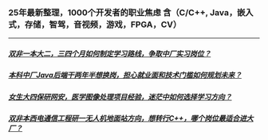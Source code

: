 ### 25年最新整理，1000个开发者的职业焦虑 含（C/C++, Java，嵌入式，存储，智驾，音视频，游戏，FPGA，CV）
--- 

##### [双非一本大二，三四个月如何制定学习路线，争取中厂实习岗位？](https://www.bilibili.com/video/BV1fWP1eZE76/?spm_id_from=333.337.search-card.all.click&vd_source=8982fc434289b5c9c5260a18e119f107)

##### [本科中厂Java后端干两年半想换岗，担心就业面和技术门槛如何规划未来？](https://www.bilibili.com/video/BV1fDNaedEAn/?spm_id_from=333.1387.upload.video_card.click&vd_source=8982fc434289b5c9c5260a18e119f107)

##### [女生大四保研网安，医学图像处理项目经验，迷茫中如何选择学习方向？](https://www.bilibili.com/video/BV1fSNae4E1d/?spm_id_from=333.1387.upload.video_card.click&vd_source=8982fc434289b5c9c5260a18e119f107)

##### [双非本西电通信工程研一无人机地面站方向，想转行C++，哪个岗位最适合进大厂？](https://www.bilibili.com/video/BV177Noe4EJi/?spm_id_from=333.1387.upload.video_card.click)

[]()

[]()

[]()

[]()

[]()

[]()

[]()

[]()

[]()

[]()

[]()

[]()

[]()

[]()

[]()

[]()

[]()

[]()

[]()

[]()

[]()

[]()

[]()

[]()

[]()

[]()

[]()

[]()

[]()

[]()

[]()

[]()

[]()

[]()

[]()

[]()

[]()

[]()

[]()

[]()

[]()

[]()

[]()

[]()

[]()

[]()

[]()

[]()

[]()

[]()

[]()

[]()

[]()

[]()

[]()

[]()

[]()

[]()

[]()

[]()

[]()

[]()

[]()

[]()

[]()

[]()

[]()

[]()

[]()

[]()

[]()

[]()

[]()

[]()

[]()

[]()

[]()

[]()

[]()

[]()

[]()

[]()

[]()

[]()

[]()

[]()

[]()

[]()

[]()

[]()

[]()

[]()

[]()

[]()

[]()

[]()

[]()

[]()

[]()

[]()

[]()

[]()

[]()

[]()

[]()

[]()

[]()

[]()

[]()

[]()

[]()

[]()

[]()

[]()

[]()

[]()

[]()

[]()

[]()

[]()

[]()

[]()

[]()

[]()

[]()

[]()

[]()

[]()

[]()

[]()

[]()

[]()

[]()

[]()

[]()

[]()

[]()

[]()

[]()

[]()

[]()

[]()

[]()

[]()

[]()

[]()

[]()

[]()

[]()

[]()

[]()

[]()

[]()

[]()

[]()

[]()

[]()

[]()

[]()

[]()

[]()

[]()

[]()

[]()

[]()

[]()

[]()

[]()

[]()

[]()

[]()

[]()

[]()

[]()

[]()

[]()

[]()

[]()

[]()

[]()

[]()

[]()

[]()

[]()

[]()

[]()

[]()

[]()

[]()

[]()

[]()

[]()

[]()

[]()

[]()

[]()

[]()

[]()

[]()

[]()

[]()

[]()

[]()

[]()

[]()

[]()

[]()

[]()

[]()

[]()

[]()

[]()

[]()

[]()

[]()

[]()

[]()

[]()

[]()

[]()

[]()

[]()

[]()

[]()

[]()

[]()

[]()

[]()

[]()

[]()

[]()

[]()

[]()

[]()

[]()

[]()

[]()

[]()

[]()

[]()

[]()

[]()

[]()

[]()

[]()

[]()

[]()

[]()

[]()

[]()

[]()

[]()

[]()

[]()

[]()

[]()

[]()

[]()

[]()

[]()

[]()

[]()

[]()

[]()

[]()

[]()

[]()

[]()

[]()

[]()

[]()

[]()

[]()

[]()

[]()

[]()

[]()

[]()

[]()

[]()

[]()

[]()

[]()

[]()

[]()

[]()

[]()

[]()

[]()

[]()

[]()

[]()

[]()

[]()

[]()

[]()

[]()

[]()

[]()

[]()

[]()

[]()

[]()

[]()

[]()

[]()

[]()

[]()

[]()

[]()

[]()

[]()

[]()

[]()

[]()

[]()

[]()

[]()

[]()

[]()

[]()

[]()

[]()

[]()

[]()

[]()

[]()

[]()

[]()

[]()

[]()

[]()

[]()

[]()

[]()

[]()

[]()

[]()

[]()

[]()

[]()

[]()

[]()

[]()

[]()

[]()

[]()

[]()

[]()

[]()

[]()

[]()

[]()

[]()

[]()

[]()

[]()

[]()

[]()

[]()

[]()

[]()

[]()

[]()

[]()

[]()

[]()

[]()

[]()

[]()

[]()

[]()

[]()

[]()

[]()

[]()

[]()

[]()

[]()

[]()

[]()

[]()

[]()

[]()

[]()

[]()

[]()

[]()

[]()

[]()

[]()

[]()

[]()

[]()

[]()

[]()

[]()

[]()

[]()

[]()

[]()

[]()

[]()

[]()

[]()

[]()

[]()

[]()

[]()

[]()

[]()

[]()

[]()

[]()

[]()

[]()

[]()

[]()

[]()

[]()

[]()

[]()

[]()

[]()

[]()

[]()

[]()

[]()

[]()

[]()

[]()

[]()

[]()

[]()

[]()

[]()

[]()

[]()

[]()

[]()

[]()

[]()

[]()

[]()

[]()

[]()

[]()

[]()

[]()

[]()

[]()

[]()

[]()

[]()

[]()

[]()

[]()

[]()

[]()

[]()

[]()

[]()

[]()

[]()

[]()

[]()

[]()

[]()

[]()

[]()

[]()

[]()

[]()

[]()

[]()

[]()

[]()

[]()

[]()

[]()

[]()

[]()

[]()

[]()

[]()

[]()

[]()

[]()

[]()

[]()

[]()

[]()

[]()

[]()

[]()

[]()

[]()

[]()

[]()

[]()

[]()

[]()

[]()

[]()

[]()

[]()

[]()

[]()

[]()

[]()

[]()

[]()

[]()

[]()

[]()

[]()

[]()

[]()

[]()

[]()

[]()

[]()

[]()

[]()

[]()

[]()

[]()

[]()

[]()

[]()

[]()

[]()

[]()

[]()

[]()

[]()

[]()

[]()

[]()

[]()

[]()

[]()

[]()

[]()

[]()

[]()

[]()

[]()

[]()

[]()

[]()

[]()

[]()

[]()

[]()

[]()

[]()

[]()

[]()

[]()

[]()

[]()

[]()

[]()

[]()

[]()

[]()

[]()

[]()

[]()

[]()

[]()

[]()

[]()

[]()

[]()

[]()

[]()

[]()

[]()

[]()

[]()

[]()

[]()

[]()

[]()

[]()

[]()

[]()

[]()

[]()

[]()

[]()

[]()

[]()

[]()

[]()

[]()

[]()

[]()

[]()

[]()

[]()

[]()

[]()

[]()

[]()

[]()

[]()

[]()

[]()

[]()

[]()

[]()

[]()

[]()

[]()

[]()

[]()

[]()

[]()

[]()

[]()

[]()

[]()

[]()

[]()

[]()

[]()

[]()

[]()

[]()

[]()

[]()

[]()

[]()

[]()

[]()

[]()

[]()

[]()

[]()

[]()

[]()

[]()

[]()

[]()

[]()

[]()

[]()

[]()

[]()

[]()

[]()

[]()

[]()

[]()

[]()

[]()

[]()

[]()

[]()

[]()

[]()

[]()

[]()

[]()

[]()

[]()

[]()

[]()

[]()

[]()

[]()
